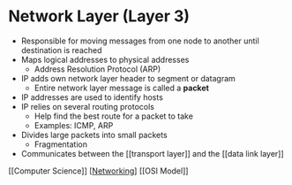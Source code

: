 # Network Layer (Layer 3)

- Responsible for moving messages from one node to another until destination is reached
- Maps logical addresses to physical addresses
  - Address Resolution Protocol (ARP)
- IP adds own network layer header to segment or datagram
  - Entire network layer message is called a **packet**
- IP addresses are used to identify hosts
- IP relies on several routing protocols
  - Help find the best route for a packet to take
  - Examples: ICMP, ARP
- Divides large packets into small packets
  - Fragmentation
- Communicates between the [[transport layer]] and the [[data link layer]]

[[Computer Science]] [[Networking]] [[OSI Model]]

[//begin]: # "Autogenerated link references for markdown compatibility"
[transport-layer]: transport-layer "Transport Layer (Layer 4)"
[data-link-layer]: data-link-layer "Data Link Layer (Layer 2)"
[computer-science]: computer-science "Computer Science"
[networking]: networking "Networking"
[osi-model]: osi-model "OSI Model"
[//end]: # "Autogenerated link references"
